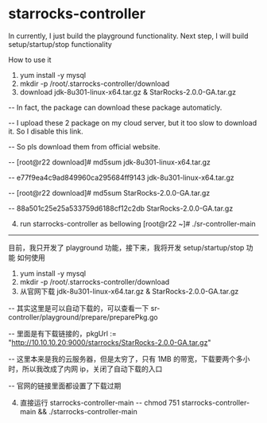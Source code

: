 # starrocks-controller
In currently, I just build the playground functionality. 
Next step, I will build setup/startup/stop functionality

How to use it
1. yum install -y mysql
2. mkdir -p /root/.starrocks-controller/download
3. download jdk-8u301-linux-x64.tar.gz & StarRocks-2.0.0-GA.tar.gz 

--  In fact, the package can download these package automaticly. 

--  I upload these 2 package on my cloud server, but it too slow to download it. So I disable this link.

--  So pls download them from official website. 

--  [root@r22 download]# md5sum jdk-8u301-linux-x64.tar.gz

--  e77f9ea4c9ad849960ca295684ff9143  jdk-8u301-linux-x64.tar.gz

--  [root@r22 download]# md5sum StarRocks-2.0.0-GA.tar.gz

--  88a501c25e25a533759d6188cf12c2db  StarRocks-2.0.0-GA.tar.gz

4. run starrocks-controller as bellowing
[root@r22 ~]# ./sr-controller-main




-------------------------------------------------------------------
目前，我只开发了 playground 功能，接下来，我将开发 setup/startup/stop 功能
如何使用
1. yum install -y mysql
2. mkdir -p /root/.starrocks-controller/download
3. 从官网下载 jdk-8u301-linux-x64.tar.gz & StarRocks-2.0.0-GA.tar.gz 

-- 其实这里是可以自动下载的，可以查看一下 sr-controller/playground/prepare/preparePkg.go

-- 里面是有下载链接的，pkgUrl := "http://10.10.10.20:9000/starrocks/StarRocks-2.0.0-GA.tar.gz"

-- 这里本来是我的云服务器，但是太穷了，只有 1MB 的带宽，下载要两个多小时，所以我改成了内网 ip，关闭了自动下载的入口

-- 官网的链接里面都设置了下载过期

4. 直接运行 starrocks-controller-main
-- chmod 751 starrocks-controller-main && ./starrocks-controller-main


